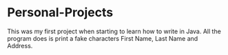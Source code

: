 # Personal-Projects
 This was my first project when starting to learn how to write in Java. All the program does is print a fake characters First Name, Last Name and Address.
